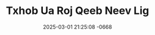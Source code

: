 ---
layout: movie-video-data
date: 2025-03-01 21:25:08 -0668
categories: movie

# Site Attributes
title: "Txhob Ua Roj Qeeb Neev Lig"
permalink: "/movie/Txhob_Ua_Roj_Qeeb_Neev_Lig"

# Movie Attributes
synopsis: "Kuab Ci(Teeb Vaj) thiab Maiv Kub(Hnub Lis) nkawv txoj kev hlub nyias ntsais npaum nplooj ngeeb. Vim yog lub teb lub chaw ua yoj ua yees. Maiv Kub niam thiab txiv thiaj li yuav coj Maiv Kub mus Meskas, tsis pub nkawv sib yuav. Kuao Ci thiaj li ua ib siab tso niam thiab txiv tseg. Xam phaj raws Maiv Kub mus Meskas, tab sis thaum kawg Kuab Ci tau mus ib leeg xwb."
producer: "18 Xeem Production, Pao Vang"
director: "Pao Vang"
writer: ""
video_link: ""
genre: "Romance"
year: "2005"
release_type: "VHS"
storage: "Private"
thumbnail: "/assets/images/movie_thumbnails/Txhob Ua Roj Qeeb Neev Lig.jpeg"
publishing_company: "New Vision Entertainment"

# Sequels + Parts
base_movie: ""
total_parts: 
sequel: ""

# Movie Cast
cast:
- name: "Houa Xiong"
- name: "Moua Lee"
- name: "Nou Lee"
- name: "Teng Vang"
---